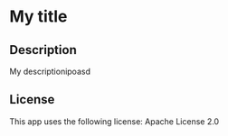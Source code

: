 # My title
## Description
My descriptionipoasd
## License
This app uses the following license: Apache License 2.0